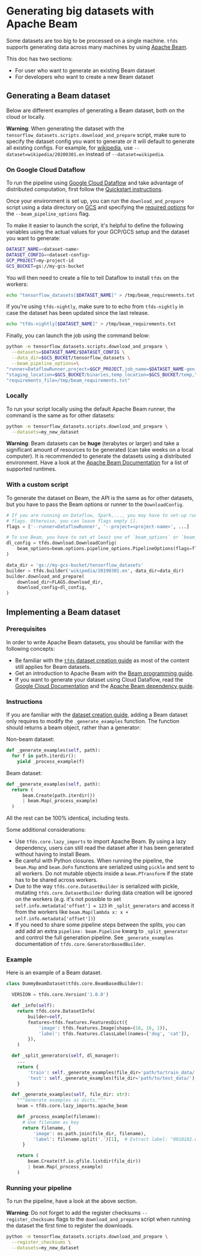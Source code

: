 # Generating big datasets with Apache Beam

Some datasets are too big to be processed on a single machine. `tfds` supports
generating data across many machines by using
[Apache Beam](https://beam.apache.org/).

This doc has two sections:

*   For user who want to generate an existing Beam dataset
*   For developers who want to create a new Beam dataset

## Generating a Beam dataset

Below are different examples of generating a Beam dataset, both on the cloud or
locally.

**Warning**: When generating the dataset with the
`tensorflow_datasets.scripts.download_and_prepare` script, make sure to specify
the dataset config you want to generate or it will default to generate all
existing configs. For example, for
[wikipedia](https://www.tensorflow.org/datasets/catalog/wikipedia), use
`--dataset=wikipedia/20200301.en` instead of `--dataset=wikipedia`.

### On Google Cloud Dataflow

To run the pipeline using
[Google Cloud Dataflow](https://cloud.google.com/dataflow/) and take advantage
of distributed computation, first follow the
[Quickstart instructions](https://cloud.google.com/dataflow/docs/quickstarts/quickstart-python).

Once your environment is set up, you can run the `download_and_prepare` script
using a data directory on [GCS](https://cloud.google.com/storage/) and
specifying the
[required options](https://cloud.google.com/dataflow/docs/guides/specifying-exec-params#configuring-pipelineoptions-for-execution-on-the-cloud-dataflow-service)
for the `--beam_pipeline_options` flag.

To make it easier to launch the script, it's helpful to define the following
variables using the actual values for your GCP/GCS setup and the dataset you
want to generate:

```sh
DATASET_NAME=<dataset-name>
DATASET_CONFIG=<dataset-config>
GCP_PROJECT=my-project-id
GCS_BUCKET=gs://my-gcs-bucket
```

You will then need to create a file to tell Dataflow to install `tfds` on the
workers:

```sh
echo "tensorflow_datasets[$DATASET_NAME]" > /tmp/beam_requirements.txt
```

If you're using `tfds-nightly`, make sure to to echo from `tfds-nightly` in case
the dataset has been updated since the last release.

```sh
echo "tfds-nightly[$DATASET_NAME]" > /tmp/beam_requirements.txt
```

Finally, you can launch the job using the command below:

```sh
python -m tensorflow_datasets.scripts.download_and_prepare \
  --datasets=$DATASET_NAME/$DATASET_CONFIG \
  --data_dir=$GCS_BUCKET/tensorflow_datasets \
  --beam_pipeline_options=\
"runner=DataflowRunner,project=$GCP_PROJECT,job_name=$DATASET_NAME-gen,"\
"staging_location=$GCS_BUCKET/binaries,temp_location=$GCS_BUCKET/temp,"\
"requirements_file=/tmp/beam_requirements.txt"
```

### Locally

To run your script locally using the default Apache Beam runner, the command is
the same as for other datasets:

```sh
python -m tensorflow_datasets.scripts.download_and_prepare \
  --datasets=my_new_dataset
```

**Warning**: Beam datasets can be **huge** (terabytes or larger) and take a
significant amount of resources to be generated (can take weeks on a local
computer). It is recommended to generate the datasets using a distributed
environment. Have a look at the
[Apache Beam Documentation](https://beam.apache.org/) for a list of supported
runtimes.

### With a custom script

To generate the dataset on Beam, the API is the same as for other datasets, but
you have to pass the Beam options or runner to the `DownloadConfig`.

```py
# If you are running on Dataflow, Spark,..., you may have to set-up runtime
# flags. Otherwise, you can leave flags empty [].
flags = ['--runner=DataflowRunner', '--project=<project-name>', ...]

# To use Beam, you have to set at least one of `beam_options` or `beam_runner`
dl_config = tfds.download.DownloadConfig(
    beam_options=beam.options.pipeline_options.PipelineOptions(flags=flags)
)

data_dir = 'gs://my-gcs-bucket/tensorflow_datasets'
builder = tfds.builder('wikipedia/20190301.en', data_dir=data_dir)
builder.download_and_prepare(
    download_dir=FLAGS.download_dir,
    download_config=dl_config,
)
```

## Implementing a Beam dataset

### Prerequisites

In order to write Apache Beam datasets, you should be familiar with the
following concepts:

*   Be familiar with the
    [`tfds` dataset creation guide](https://github.com/tensorflow/datasets/tree/master/docs/add_dataset.md)
    as most of the content still applies for Beam datasets.
*   Get an introduction to Apache Beam with the
    [Beam programming guide](https://beam.apache.org/documentation/programming-guide/).
*   If you want to generate your dataset using Cloud Dataflow, read the
    [Google Cloud Documentation](https://cloud.google.com/dataflow/docs/quickstarts/quickstart-python)
    and the
    [Apache Beam dependency guide](https://beam.apache.org/documentation/sdks/python-pipeline-dependencies/).

### Instructions

If you are familiar with the
[dataset creation guide](https://github.com/tensorflow/datasets/tree/master/docs/add_dataset.md),
adding a Beam dataset only requires to modify the `_generate_examples` function.
The function should returns a beam object, rather than a generator:

Non-beam dataset:

```python
def _generate_examples(self, path):
  for f in path.iterdir():
    yield _process_example(f)
```

Beam dataset:

```python
def _generate_examples(self, path):
  return (
      beam.Create(path.iterdir())
      | beam.Map(_process_example)
  )
```

All the rest can be 100% identical, including tests.

Some additional considerations:

*   Use `tfds.core.lazy_imports` to import Apache Beam. By using a lazy
    dependency, users can still read the dataset after it has been generated
    without having to install Beam.
*   Be careful with Python closures. When running the pipeline, the `beam.Map`
    and `beam.DoFn` functions are serialized using `pickle` and sent to all
    workers. Do not mutable objects inside a `beam.PTransform` if the state has
    to be shared across workers.
*   Due to the way `tfds.core.DatasetBuilder` is serialized with pickle,
    mutating `tfds.core.DatasetBuilder` during data creation will be ignored on
    the workers (e.g. it's not possible to set `self.info.metadata['offset'] =
    123` in `_split_generators` and access it from the workers like
    `beam.Map(lambda x: x + self.info.metadata['offset'])`)
*   If you need to share some pipeline steps between the splits, you can add add
    an extra `pipeline: beam.Pipeline` kwarg to `_split_generator` and control
    the full generation pipeline. See `_generate_examples` documentation of
    `tfds.core.GeneratorBasedBuilder`.

### Example

Here is an example of a Beam dataset.

```python
class DummyBeamDataset(tfds.core.BeamBasedBuilder):

  VERSION = tfds.core.Version('1.0.0')

  def _info(self):
    return tfds.core.DatasetInfo(
        builder=self,
        features=tfds.features.FeaturesDict({
            'image': tfds.features.Image(shape=(16, 16, 1)),
            'label': tfds.features.ClassLabel(names=['dog', 'cat']),
        }),
    )

  def _split_generators(self, dl_manager):
    ...
    return {
        'train': self._generate_examples(file_dir='path/to/train_data/'),
        'test': self._generate_examples(file_dir='path/to/test_data/'),
    }

  def _generate_examples(self, file_dir: str):
    """Generate examples as dicts."""
    beam = tfds.core.lazy_imports.apache_beam

    def _process_example(filename):
      # Use filename as key
      return filename, {
          'image': os.path.join(file_dir, filename),
          'label': filename.split('.')[1],  # Extract label: "0010102.dog.jpeg"
      }

    return (
        beam.Create(tf.io.gfile.listdir(file_dir))
        | beam.Map(_process_example)
    )

```

### Running your pipeline

To run the pipeline, have a look at the above section.

**Warning**: Do not forget to add the register checksums `--register_checksums`
flags to the `download_and_prepare` script when running the dataset the first
time to register the downloads.

```sh
python -m tensorflow_datasets.scripts.download_and_prepare \
  --register_checksums \
  --datasets=my_new_dataset
```
